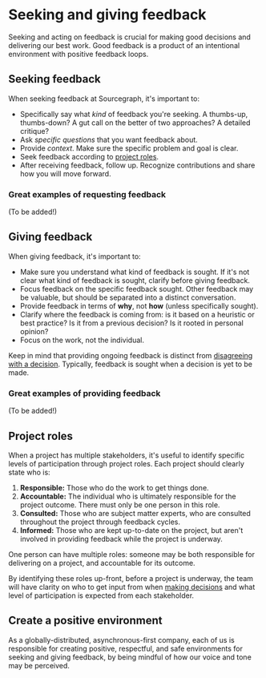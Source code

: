 # Seeking and giving feedback

Seeking and acting on feedback is crucial for making good decisions and delivering our best work. Good feedback is a product of an intentional environment with positive feedback loops.

## Seeking feedback

When seeking feedback at Sourcegraph, it's important to:

- Specifically say what *kind* of feedback you're seeking. A thumbs-up, thumbs-down? A gut call on the better of two approaches? A detailed critique?
- Ask *specific questions* that you want feedback about.
- Provide *context*. Make sure the specific problem and goal is clear.
- Seek feedback according to [project roles](#project-roles).
- After receiving feedback, follow up. Recognize contributions and share how you will move forward.

### Great examples of requesting feedback

(To be added!)

## Giving feedback

When giving feedback, it's important to:

- Make sure you understand what kind of feedback is sought. If it's not clear what kind of feedback is sought, clarify before giving feedback.
- Focus feedback on the specific feedback sought. Other feedback may be valuable, but should be separated into a distinct conversation.
- Provide feedback in terms of **why**, not **how** (unless specifically sought).
- Clarify where the feedback is coming from: is it based on a heuristic or best practice? Is it from a previous decision? Is it rooted in personal opinion?
- Focus on the work, not the individual.

Keep in mind that providing ongoing feedback is distinct from [disagreeing with a decision](code_of_conduct.md#conflict-resolution). Typically, feedback is sought when a decision is yet to be made.

### Great examples of providing feedback

(To be added!)

## Project roles

When a project has multiple stakeholders, it's useful to identify specific levels of participation through project roles. Each project should clearly state who is:

1. **Responsible:** Those who do the work to get things done.
2. **Accountable:** The individual who is ultimately responsible for the project outcome. There must only be one person in this role.
3. **Consulted:** Those who are subject matter experts, who are consulted throughout the project through feedback cycles.
4. **Informed:** Those who are kept up-to-date on the project, but aren't involved in providing feedback while the project is underway.

One person can have multiple roles: someone may be both responsible for delivering on a project, and accountable for its outcome.

By identifying these roles up-front, before a project is underway, the team will have clarity on who to get input from when [making decisions](decisions.md) and what level of participation is expected from each stakeholder.

## Create a positive environment

As a globally-distributed, asynchronous-first company, each of us is responsible for creating positive, respectful, and safe environments for seeking and giving feedback, by being mindful of how our voice and tone may be perceived.
